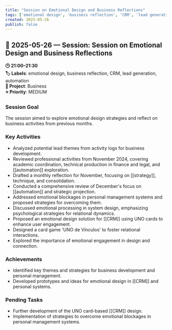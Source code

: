 ```yaml
---
title: "Session on Emotional Design and Business Reflections"
tags: ['emotional design', 'business reflection', 'CRM', 'lead generation', 'automation']
created: 2025-05-26
publish: false
---
```


## 📅 2025-05-26 — Session: Session on Emotional Design and Business Reflections

**🕒 21:00–21:30**  
**🏷️ Labels**: emotional design, business reflection, CRM, lead generation, automation  
**📂 Project**: Business  
**⭐ Priority**: MEDIUM  


### Session Goal
The session aimed to explore emotional design strategies and reflect on business activities from previous months.

### Key Activities
- Analyzed potential lead themes from activity logs for business development.
- Reviewed professional activities from November 2024, covering academic coordination, technical production in finance and legal, and [[automation]] exploration.
- Drafted a monthly reflection for November, focusing on [[strategy]], technique, and consolidation.
- Conducted a comprehensive review of December's focus on [[automation]] and strategic projection.
- Addressed emotional blockages in personal management systems and proposed strategies for overcoming them.
- Discussed emotional processing in system design, emphasizing psychological strategies for relational dynamics.
- Proposed an emotional design solution for [[CRM]] using UNO cards to enhance user engagement.
- Designed a card game 'UNO de Vínculos' to foster relational interactions.
- Explored the importance of emotional engagement in design and connection.

### Achievements
- Identified key themes and strategies for business development and personal management.
- Developed prototypes and ideas for emotional design in [[CRM]] and personal systems.

### Pending Tasks
- Further development of the UNO card-based [[CRM]] design.
- Implementation of strategies to overcome emotional blockages in personal management systems.
